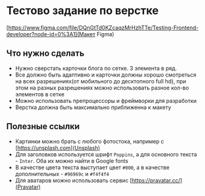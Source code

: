# Тестово задание по верстке

[https://www.figma.com/file/DQnGtTd0KZcaqzMrHzhTTe/Testing-Frontend-developer?node-id=0%3A1](Макет Figma)

## Что нужно сделать
* Нужно сверстать карточки блога по сетке. 3 элемента в ряд.
* Все должно быть адаптивно и карточки должны хорошо смотреться на всех разрешениях(от мобильного до десктопного full hd), при этом на разных разрешениях можно использовать разное кол-во элементов в сетке
* Можно использовать препроцессоры и фреймворки для разработки
* Верстка должна быть максимально приближенна к макету

## Полезные ссылки
* Картинки можно брать с любого фотостока, например с [https://unsplash.com](Unsplash)
* Для заголовков используется шрифт `Poppins`, а для основного текста - `Inter`. Оба их можно найти в Google fonts
* В качестве цвета текста выступает цвет `#000`, а в качестве дополнительных - `#96969c` и `#f4f4f4`
* Для аватаров можно использовать сервис [https://pravatar.cc/](Pravatar)
